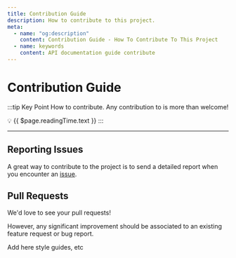 ```yaml
---
title: Contribution Guide
description: How to contribute to this project.
meta:
  - name: "og:description"
    content: Contribution Guide - How To Contribute To This Project
  - name: keywords
    content: API documentation guide contribute
---
```


# Contribution Guide

:::tip Key Point
How to contribute.
Any contribution to is more than welcome!

:bulb: {{ $page.readingTime.text }}
:::

---

## Reporting Issues

A great way to contribute to the project is to send a detailed report when you encounter an [issue](https://github.com/ocular-d/vuepress-demo/issues "Link to isse tracker on GitHub").


## Pull Requests

We'd love to see your pull requests!

However, any significant improvement should be associated to an existing feature request or bug report.

Add here style guides, etc
